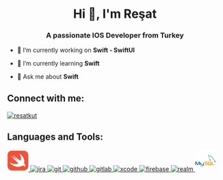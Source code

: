<h1 align="center">Hi 👋, I'm Reşat</h1>
<h3 align="center">A passionate IOS Developer from Turkey</h3>

- 🔭 I’m currently working on **Swift - SwiftUI**

- 🌱 I’m currently learning **Swift**

- 💬 Ask me about **Swift**

<h2 align="left">Connect with me:</h3>
<p align="left">
<a href="https://linkedin.com/in/resatkut" target="blank"><img align="center" src="https://www.vectorlogo.zone/logos/linkedin/linkedin-tile.svg" alt="resatkut" height="40" width="40" /></a>
</p>

<h2 align="left">Languages and Tools:</h3>
<p align="left"> 
<a href="https://developer.apple.com/swift/" target="_blank" rel="noreferrer"> <img src="https://raw.githubusercontent.com/devicons/devicon/master/icons/swift/swift-original.svg" alt="swift" width="50" height="50"/> </a>
<a href="atlassian.com" target="_blank" rel="noreferrer"> <img src="https://www.vectorlogo.zone/logos/atlassian_jira/atlassian_jira-ar21.svg" alt="jira" width="90" height="50"/> </a>
<a href="https://git-scm.com/" target="_blank" rel="noreferrer"> <img src="https://www.vectorlogo.zone/logos/git-scm/git-scm-icon.svg" alt="git" width="50" height="50"/>
<a href="https://github.com/" target="_blank" rel="noreferrer"> <img src="https://www.vectorlogo.zone/logos/github/github-tile.svg" alt="github" width="50" height="50"/> </a>
<a href="https://gitlab.com/" target="_blank" rel="noreferrer"> <img src="https://www.vectorlogo.zone/logos/gitlab/gitlab-icon.svg" alt="gitlab" width="50" height="50"/> </a>
<a href="https://developer.apple.com/xcode/" target="_blank" rel="noreferrer"> <img src="https://www.vectorlogo.zone/logos/apple_xcode/apple_xcode-icon.svg" alt="xcode" width="50" height="50"/> </a>
<a href="https://firebase.google.com/" target="_blank" rel="noreferrer"> <img src="https://www.vectorlogo.zone/logos/firebase/firebase-icon.svg" alt="firebase" width="50" height="50"/> </a> <a href="https://realm.io/" target="_blank" rel="noreferrer"> <img src="https://raw.githubusercontent.com/bestofjs/bestofjs-webui/8665e8c267a0215f3159df28b33c365198101df5/public/logos/realm.svg" alt="realm" width="50" height="50"/> </a> </a> <a href="https://www.mysql.com/" target="_blank" rel="noreferrer"> <img src="https://raw.githubusercontent.com/devicons/devicon/master/icons/mysql/mysql-original-wordmark.svg" alt="mysql" width="50" height="50"/> </a>
